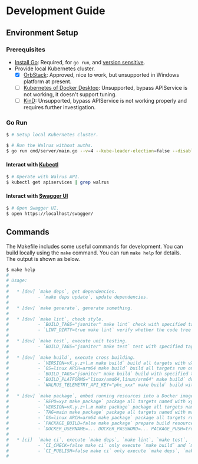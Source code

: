 # Development Guide

## Environment Setup

### Prerequisites

- [Install Go](https://golang.org/doc/install): Required, for `go run`, and [version sensitive](../go.mod).
- Provide local Kubernetes cluster.
    - [x] [OrbStack](https://docs.orbstack.dev/install): Approved, nice to work, but unsupported in Windows platform at
      present.
    - [ ] [Kubernetes of Docker Desktop](https://docs.docker.com/desktop/kubernetes/): Unsupported, bypass APIService is
      not working, it doesn't support tuning.
    - [ ] [KinD](https://kind.sigs.k8s.io/docs/user/quick-start/#installing-with-a-package-manager): Unsupported, bypass
      APIService is not working properly and requires further investigation.

### Go Run

```bash
$ # Setup local Kubernetes cluster.

$ # Run the Walrus without auths.
$ go run cmd/server/main.go --v=4 --kube-leader-election=false --disable-auths=true

```

#### Interact with [Kubectl](https://kubernetes.io/docs/tasks/tools/)

```bash
$ # Operate with Walrus API.
$ kubectl get apiservices | grep walrus

```

#### Interact with [Swagger UI](https://github.com/swagger-api/swagger-ui)

```bash
$ # Open Swagger UI.
$ open https://localhost/swagger/

```

## Commands

The Makefile includes some useful commands for development. You can build locally using the `make` command. You can
run `make help` for details. The output is shown as below.

```bash
$ make help
#
# Usage:
#
#   * [dev] `make deps`, get dependencies.
#           - `make deps update`, update dependencies.
#
#   * [dev] `make generate`, generate something.
#
#   * [dev] `make lint`, check style.
#           - `BUILD_TAGS="jsoniter" make lint` check with specified tags.
#           - `LINT_DIRTY=true make lint` verify whether the code tree is dirty.
#
#   * [dev] `make test`, execute unit testing.
#           - `BUILD_TAGS="jsoniter" make test` test with specified tags.
#
#   * [dev] `make build`, execute cross building.
#           - `VERSION=vX.y.z+l.m make build` build all targets with vX.y.z+l.m version.
#           - `OS=linux ARCH=arm64 make build` build all targets run on linux/arm64 arch.
#           - `BUILD_TAGS="jsoniter" make build` build with specified tags.
#           - `BUILD_PLATFORMS="linux/amd64,linux/arm64" make build` do multiple platforms go build.
#           - `WALRUS_TELEMETRY_API_KEY="phc_xxx" make build` build with telemetry api key.
#
#   * [dev] `make package`, embed running resources into a Docker image on one platform.
#           - `REPO=xyz make package` package all targets named with xyz repository.
#           - `VERSION=vX.y.z+l.m make package` package all targets named with vX.y.z-l.m tag.
#           - `TAG=main make package` package all targets named with main tag.
#           - `OS=linux ARCH=arm64 make package` package all targets run on linux/arm64 arch.
#           - `PACKAGE_BUILD=false make package` prepare build resource but disable docker build.
#           - `DOCKER_USERNAME=... DOCKER_PASSWORD=... PACKAGE_PUSH=true make package` execute docker push after build.
#
#   * [ci]  `make ci`, execute `make deps`, `make lint`, `make test`, `make build` and `make package`.
#           - `CI_CHECK=false make ci` only execute `make build` and `make package`.
#           - `CI_PUBLISH=false make ci` only execute `make deps`, `make lint` and `make test`.
#
```
